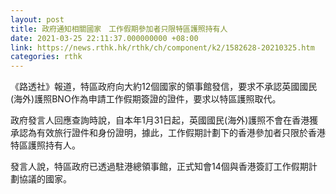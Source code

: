 ```yaml
---
layout: post
title: 政府通知相關國家　工作假期參加者只限特區護照持有人
date: 2021-03-25 22:11:37.000000000 +08:00
link: https://news.rthk.hk/rthk/ch/component/k2/1582628-20210325.htm
categories: rthk
---
```


《路透社》報道，特區政府向大約12個國家的領事館發信，要求不承認英國國民(海外)護照BNO作為申請工作假期簽證的證件，要求以特區護照取代。

政府發言人回應查詢時說，自本年1月31日起，英國國民(海外)護照不會在香港獲承認為有效旅行證件和身份證明，據此，工作假期計劃下的香港參加者只限於香港特區護照持有人。

發言人說，特區政府已透過駐港總領事館，正式知會14個與香港簽訂工作假期計劃協議的國家。
